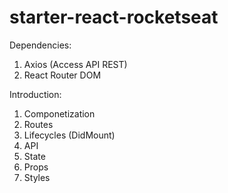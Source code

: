# starter-react-rocketseat

Dependencies:

1. Axios (Access API REST)
2. React Router DOM

Introduction:
1. Componetization
2. Routes
3. Lifecycles (DidMount)
4. API
5. State
6. Props
7. Styles

